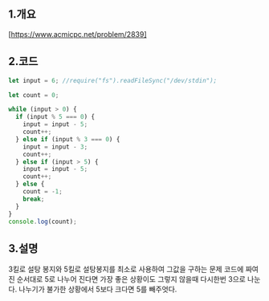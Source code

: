 ## 1.개요

[https://www.acmicpc.net/problem/2839]

## 2.코드

```js
let input = 6; //require("fs").readFileSync("/dev/stdin");

let count = 0;

while (input > 0) {
  if (input % 5 === 0) {
    input = input - 5;
    count++;
  } else if (input % 3 === 0) {
    input = input - 3;
    count++;
  } else if (input > 5) {
    input = input - 5;
    count++;
  } else {
    count = -1;
    break;
  }
}
console.log(count);
```

## 3.설명

3킬로 설탕 봉지와 5킬로 설탕봉지를 최소로 사용하여 그값을 구하는 문제
코드에 짜여진 순서대로 5로 나누어 진다면 가장 좋은 상황이도
그렇지 않을때 다시한번 3으로 나눈다. 나누기가 불가한 상황에서 5보다 크다면 5를 빼주엇다.
